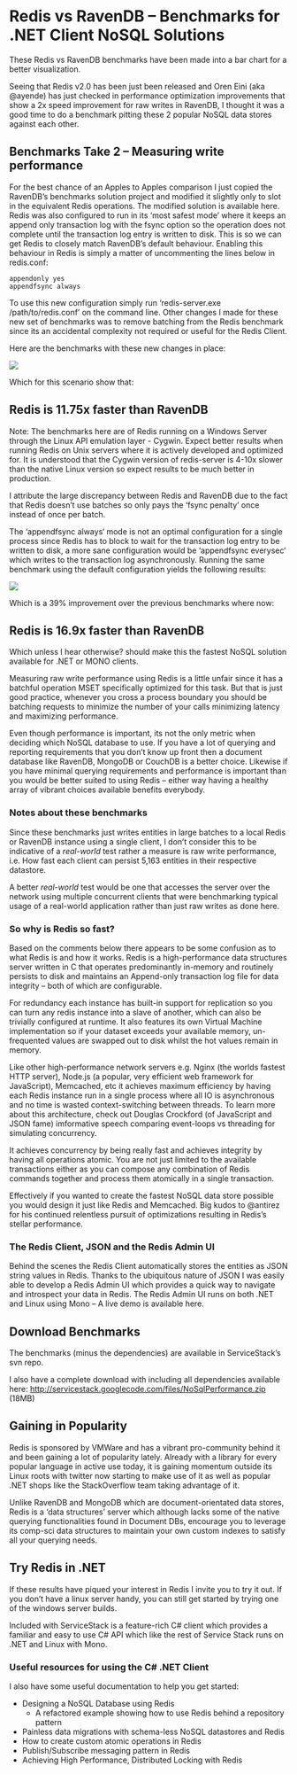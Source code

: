 # Redis vs RavenDB – Benchmarks for .NET Client NoSQL Solutions

These Redis vs RavenDB benchmarks have been made into a bar chart for a better visualization.

Seeing that Redis v2.0 has been just been released and Oren Eini (aka @ayende) has just checked in performance optimization improvements that show a 2x speed improvement for raw writes in RavenDB, I thought it was a good time to do a benchmark pitting these 2 popular NoSQL data stores against each other.

## Benchmarks Take 2 – Measuring write performance

For the best chance of an Apples to Apples comparison I just copied the RavenDB’s benchmarks solution project and modified it slightly only to slot in the equivalent Redis operations. The modified solution is available here. Redis was also configured to run in its ‘most safest mode’ where it keeps an append only transaction log with the fsync option so the operation does not complete until the transaction log entry is written to disk. This is so we can get Redis to closely match RavenDB’s default behaviour. Enabling this behaviour in Redis is simply a matter of uncommenting the lines below in redis.conf:

```
appendonly yes
appendfsync always
```

To use this new configuration simply run ‘redis-server.exe /path/to/redis.conf’ on the command line.
Other changes I made for these new set of benchmarks was to remove batching from the Redis benchmark since its an accidental complexity not required or useful for the Redis Client.

Here are the benchmarks with these new changes in place:

![](https://raw.githubusercontent.com/ServiceStackV3/mythz_blog/master/img/benchmarks-appendfsync.png)

Which for this scenario show that:

## Redis is 11.75x faster than RavenDB

Note: The benchmarks here are of Redis running on a Windows Server through the Linux API emulation layer - Cygwin. Expect better results when running Redis on Unix servers where it is actively developed and optimized for. It is understood that the Cygwin version of redis-server is 4-10x slower than the native Linux version so expect results to be much better in production.

I attribute the large discrepancy between Redis and RavenDB due to the fact that Redis doesn’t use batches so only pays the ‘fsync penalty’ once instead of once per batch.

The ‘appendfsync always‘ mode is not an optimal configuration for a single process since Redis has to block to wait for the transaction log entry to be written to disk, a more sane configuration would be ‘appendfsync everysec‘ which writes to the transaction log asynchronously. Running the same benchmark using the default configuration yields the following results:

![](https://raw.githubusercontent.com/ServiceStackV3/mythz_blog/master/img/benchmarks-no-append.png)

Which is a 39% improvement over the previous benchmarks where now:

## Redis is 16.9x faster than RavenDB

Which unless I hear otherwise? should make this the fastest NoSQL solution available for .NET or MONO clients.

Measuring raw write performance using Redis is a little unfair since it has a batchful operation MSET specifically optimized for this task. But that is just good practice, whenever you cross a process boundary you should be batching requests to minimize the number of your calls minimizing latency and maximizing performance.

Even though performance is important, its not the only metric when deciding which NoSQL database to use. If you have a lot of querying and reporting requirements that you don’t know up front then a document database like RavenDB, MongoDB or CouchDB is a better choice. Likewise if you have minimal querying requirements and performance is important than you would be better suited to using Redis – either way having a healthy array of vibrant choices available benefits everybody.

### Notes about these benchmarks

Since these benchmarks just writes entities in large batches to a local Redis or RavenDB instance using a single client, I don’t consider this to be indicative of a *real-world* test rather a measure is raw write performance, i.e. How fast each client can persist 5,163 entities in their respective datastore.

A better *real-world* test would be one that accesses the server over the network using multiple concurrent clients that were benchmarking typical usage of a real-world application rather than just raw writes as done here.

### So why is Redis so fast?

Based on the comments below there appears to be some confusion as to what Redis is and how it works. Redis is a high-performance data structures server written in C that operates predominantly in-memory and routinely persists to disk and maintains an Append-only transaction log file for data integrity – both of which are configurable.

For redundancy each instance has built-in support for replication so you can turn any redis instance into a slave of another, which can also be trivially configured at runtime. It also features its own Virtual Machine implementation so if your dataset exceeds your available memory, un-frequented values are swapped out to disk whilst the hot values remain in memory.

Like other high-performance network servers e.g. Nginx (the worlds fastest HTTP server), Node.js (a popular, very efficient web framework for JavaScript), Memcached, etc it achieves maximum efficiency by having each Redis instance run in a single process where all IO is asynchronous and no time is wasted context-switching between threads. To learn more about this architecture, check out Douglas Crockford (of JavaScript and JSON fame) imformative speech comparing event-loops vs threading for simulating concurrency.

It achieves concurrency by being really fast and achieves integrity by having all operations atomic. You are not just limited to the available transactions either as you can compose any combination of Redis commands together and process them atomically in a single transaction.

Effectively if you wanted to create the fastest NoSQL data store possible you would design it just like Redis and Memcached. Big kudos to @antirez for his continued relentless pursuit of optimizations resulting in Redis’s stellar performance.

### The Redis Client, JSON and the Redis Admin UI

Behind the scenes the Redis Client automatically stores the entities as JSON string values in Redis. Thanks to the ubiquitous nature of JSON I was easily able to develop a Redis Admin UI which provides a quick way to navigate and introspect your data in Redis. The Redis Admin UI runs on both .NET and Linux using Mono – A live demo is available here.

## Download Benchmarks

The benchmarks (minus the dependencies) are available in ServiceStack’s svn repo.

I also have a complete download with including all dependencies available here:
http://servicestack.googlecode.com/files/NoSqlPerformance.zip (18MB)

## Gaining in Popularity

Redis is sponsored by VMWare and has a vibrant pro-community behind it and been gaining a lot of popularity lately. Already with a library for every popular language in active use today, it is gaining momentum outside its Linux roots with twitter now starting to make use of it as well as popular .NET shops like the StackOverflow team taking advantage of it.

Unlike RavenDB and MongoDB which are document-orientated data stores, Redis is a ‘data structures’ server which although lacks some of the native querying functionalities found in Document DBs, encourage you to leverage its comp-sci data structures to maintain your own custom indexes to satisfy all your querying needs.

## Try Redis in .NET

If these results have piqued your interest in Redis I invite you to try it out. If you don’t have a linux server handy, you can still get started by trying one of the windows server builds.

Included with ServiceStack is a feature-rich C# client which provides a familiar and easy to use C# API which like the rest of Service Stack runs on .NET and Linux with Mono.

### Useful resources for using the C# .NET Client

I also have some useful documentation to help you get started:

 - Designing a NoSQL Database using Redis
   + A refactored example showing how to use Redis behind a repository pattern
 - Painless data migrations with schema-less NoSQL datastores and Redis
 - How to create custom atomic operations in Redis
 - Publish/Subscribe messaging pattern in Redis
 - Achieving High Performance, Distributed Locking with Redis